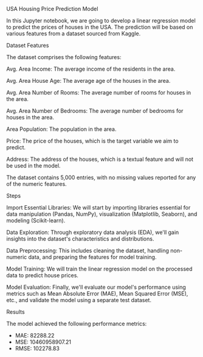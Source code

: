 USA Housing Price Prediction Model

In this Jupyter notebook, we are going to develop a linear regression model to predict the prices of houses in the USA. The prediction will be based on various features from a dataset sourced from Kaggle.

Dataset Features

The dataset comprises the following features:

Avg. Area Income: The average income of the residents in the area.

Avg. Area House Age: The average age of the houses in the area.

Avg. Area Number of Rooms: The average number of rooms for houses in the area.

Avg. Area Number of Bedrooms: The average number of bedrooms for houses in the area.

Area Population: The population in the area.

Price: The price of the houses, which is the target variable we aim to predict.

Address: The address of the houses, which is a textual feature and will not be used in the model.

The dataset contains 5,000 entries, with no missing values reported for any of the numeric features.

Steps

Import Essential Libraries: We will start by importing libraries essential for data manipulation (Pandas, NumPy), visualization (Matplotlib, Seaborn), and modeling (Scikit-learn).

Data Exploration: Through exploratory data analysis (EDA), we'll gain insights into the dataset's characteristics and distributions.

Data Preprocessing: This includes cleaning the dataset, handling non-numeric data, and preparing the features for model training.

Model Training: We will train the linear regression model on the processed data to predict house prices.

Model Evaluation: Finally, we'll evaluate our model's performance using metrics such as Mean Absolute Error (MAE), Mean Squared Error (MSE), etc., and validate the model using a separate test dataset.

Results

The model achieved the following performance metrics:

- MAE: 82288.22
- MSE: 10460958907.21
- RMSE: 102278.83
